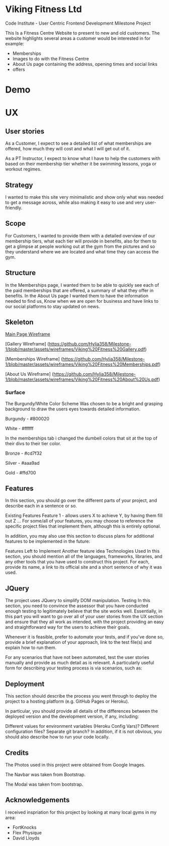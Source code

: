 # Viking Fitness Ltd

Code Institute - User Centric Frontend Development Milestone Project

This Is a Fitness Centre Website to present to new and old customers. The website highlights several areas a customer would be interested in for example:
- Memberships
- Images to do with the Fitness Centre
- About Us page containing the address, opening times and social links
- offers

# Demo

# UX

## User stories
As a Customer, I expect to see a detailed list of what memberships are offered, how much they will cost and what I will get out of it.

As a PT Instructor, I expect to know what I have to help the customers with based on their membership tier whether it be swimming lessons, yoga or workout regimes.

## Strategy
I wanted to make this site very minimalistic and show only what was needed to get a message across, while also making it easy to use and very user-friendly.

## Scope
For Customers, I wanted to provide them with a detailed overview of our membership tiers, what each tier will provide in benefits, also for them to get a glimpse at people working out at the gym from the pictures and so they understand where we are located and what time they can access the gym.

## Structure
In the Memberships page, I wanted them to be able to quickly see each of the paid memberships that are offered, a summary of what they offer in benefits. In the About Us page I wanted them to have the information needed to find us, Know when we are open for business and have links to our social platforms to stay updated on news.

## Skeleton
[Main Page Wireframe](https://github.com/Hylia358/Milestone-1/blob/master/assets/wireframes/Viking%20Fitness%20Main%20Page.pdf)

[Gallery Wireframe] (https://github.com/Hylia358/Milestone-1/blob/master/assets/wireframes/Viking%20Fitness%20Gallery.pdf)

[Memberships Wireframe] (https://github.com/Hylia358/Milestone-1/blob/master/assets/wireframes/Viking%20Fitness%20Memberships.pdf)

[About Us Wireframe] (https://github.com/Hylia358/Milestone-1/blob/master/assets/wireframes/Viking%20Fitness%20About%20Us.pdf)

### Surface
The Burgundy/White Color Scheme Was chosen to be a bright and grasping background to draw the users eyes towards detailed information.

Burgundy - #800020

White - #ffffff

In the memberships tab i changed the dumbell colors that sit at the top of their divs to their tier color.

Bronze - #cd7f32

Silver - #aaa9ad

Gold - #ffd700

## Features
In this section, you should go over the different parts of your project, and describe each in a sentence or so.

Existing Features Feature 1 - allows users X to achieve Y, by having them fill out Z ... For some/all of your features, you may choose to reference the specific project files that implement them, although this is entirely optional.

In addition, you may also use this section to discuss plans for additional features to be implemented in the future:

Features Left to Implement Another feature idea Technologies Used In this section, you should mention all of the languages, frameworks, libraries, and any other tools that you have used to construct this project. For each, provide its name, a link to its official site and a short sentence of why it was used.

## JQuery
The project uses JQuery to simplify DOM manipulation. Testing In this section, you need to convince the assessor that you have conducted enough testing to legitimately believe that the site works well. Essentially, in this part you will want to go over all of your user stories from the UX section and ensure that they all work as intended, with the project providing an easy and straightforward way for the users to achieve their goals.

Whenever it is feasible, prefer to automate your tests, and if you've done so, provide a brief explanation of your approach, link to the test file(s) and explain how to run them.

For any scenarios that have not been automated, test the user stories manually and provide as much detail as is relevant. A particularly useful form for describing your testing process is via scenarios, such as:

## Deployment
This section should describe the process you went through to deploy the project to a hosting platform (e.g. GitHub Pages or Heroku).

In particular, you should provide all details of the differences between the deployed version and the development version, if any, including:

Different values for environment variables (Heroku Config Vars)? Different configuration files? Separate git branch? In addition, if it is not obvious, you should also describe how to run your code locally.

## Credits
The Photos used in this project were obtained from Google Images.

The Navbar was taken from Bootstrap.

The Modal was taken from bootstrap. 

## Acknowledgements
I received inspriation for this project by looking at many local gyms in my area:

- FortKnocks
- Flex Physique
- David Lloyds